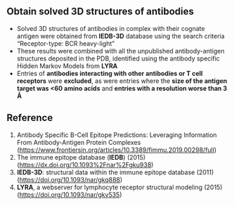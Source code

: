## Obtain solved 3D structures of antibodies
- Solved 3D structures of antibodies in complex with their cognate antigen were obtained from **IEDB-3D** database using the search criteria “Receptor-type: BCR heavy-light”  
- These results were combined with all the unpublished antibody-antigen structures deposited in the PDB, identified using the antibody specific Hidden Markov Models from **LYRA**
- Entries of **antibodies interacting with other antibodies or T cell receptors** were **excluded**, as were entries where the **size of the antigen target was <60 amino acids** and **entries with a resolution worse than 3 Å**
## Reference
1. Antibody Specific B-Cell Epitope Predictions: Leveraging Information From Antibody-Antigen Protein Complexes  (https://www.frontiersin.org/articles/10.3389/fimmu.2019.00298/full)
2. The immune epitope database (**IEDB**) (2015) (https://dx.doi.org/10.1093%2Fnar%2Fgku938)
3. **IEDB-3D**: structural data within the immune epitope database (2011) (https://doi.org/10.1093/nar/gkq888)
4. **LYRA**, a webserver for lymphocyte receptor structural modeling (2015) (https://doi.org/10.1093/nar/gkv535)